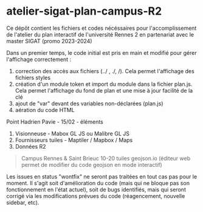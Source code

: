 # atelier-sigat-plan-campus-R2
Ce dépôt contient les fichiers et codes nécéssaires pour l'accomplissement de l'atelier du plan interactif de l'université Rennes 2 en partenariat avec le master SIGAT (promo 2023-2024)

Dans un premier temps, le code initial est pris en main et modifié pour gérer l'affichage correctement :
1) correction des accès aux fichiers (../ , ./, /). Cela permet l'affichage des fichiers styles
2) création d'un module token et import du module dans la fichier plan.js. Cela permet l'affichage du fond de plan et une mise à jour facilité de la clé
3) ajout de "var" devant des variables non-déclarées (plan.js)
4) aération du code HTML


Point Hadrien Pavie - 15/02 - éléments
1) Visionneuse - Mabox GL JS ou Malibre GL JS
2) Fournisseurs tuiles - Maptiler / Mapbox / Maps
3) Données R2

> Campus Rennes & Saint Brieuc
10-20 tuiles
> geojson.io (éditeur web permet de modifier du code geojson en mode interactif)

Les issues en status "wontfix" ne seront pas traitées en tout cas pas pour le moment.
Il s'agit soit d'amélioration du code (mais qui ne bloque pas son fonctionnement en l'état actuel),
soit de bugs identifiés, mais qui seront corrigé via les modifications prévues du code (réagencement, nouvelle sidebar, etc).
